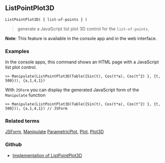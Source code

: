 ## ListPointPlot3D

```
ListPointPlot3D( { list-of-points } )  
```

> generate a JavaScript list plot 3D control for the `list-of-points`.
	 
**Note**: This feature is available in the console app and in the web interface.

### Examples

In the console apps, this command shows an HTML page with a JavaScript list plot control.
 
```
>> Manipulate(ListPointPlot3D(Table({Sin(t), Cos(t*a), Cos(t^2) }, {t, 500})), {a,1,4,1})
```

With `JSForm` you can display the generated JavaScript form of the `Manipulate` function

```
>> Manipulate(ListPointPlot3D(Table({Sin(t), Cos(t*a), Cos(t^2) }, {t, 500})), {a,1,4,1}) // JSForm
```

### Related terms 
[JSForm](JSForm.md), [Manipulate](Manipulate.md) [ParametricPlot](ParametricPlot.md), [Plot](Plot.md), [Plot3D](Plot3D.md)
 

### Github

* [Implementation of ListPointPlot3D](https://github.com/axkr/symja_android_library/blob/master/symja_android_library/matheclipse-core/src/main/java/org/matheclipse/core/reflection/system/ListPointPlot3D.java#L12) 
